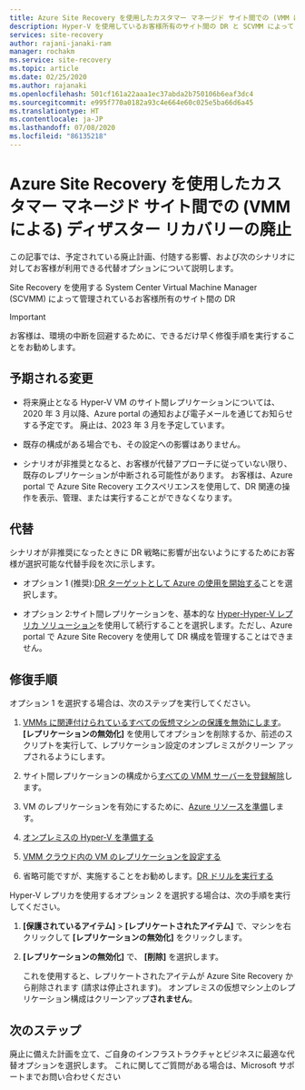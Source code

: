 ```yaml
---
title: Azure Site Recovery を使用したカスタマー マネージド サイト間での (VMM による) ディザスター リカバリーの廃止 | Microsoft Docs
description: Hyper-V を使用しているお客様所有のサイト間の DR と SCVMM によって Azure で管理されているサイト間の DR の廃止予定と代替オプションの詳細
services: site-recovery
author: rajani-janaki-ram
manager: rochakm
ms.service: site-recovery
ms.topic: article
ms.date: 02/25/2020
ms.author: rajanaki
ms.openlocfilehash: 501cf161a22aaa1ec37abda2b750106b6eaf3dc4
ms.sourcegitcommit: e995f770a0182a93c4e664e60c025e5ba66d6a45
ms.translationtype: HT
ms.contentlocale: ja-JP
ms.lasthandoff: 07/08/2020
ms.locfileid: "86135218"
---
```

# <a name="deprecation-of-disaster-recovery-between-customer-managed-sites-with-vmm-using-azure-site-recovery"></a>Azure Site Recovery を使用したカスタマー マネージド サイト間での (VMM による) ディザスター リカバリーの廃止

この記事では、予定されている廃止計画、付随する影響、および次のシナリオに対してお客様が利用できる代替オプションについて説明します。

Site Recovery を使用する System Center Virtual Machine Manager (SCVMM) によって管理されているお客様所有のサイト間の DR

> [!IMPORTANT]
> お客様は、環境の中断を回避するために、できるだけ早く修復手順を実行することをお勧めします。 

## <a name="what-changes-should-you-expect"></a>予期される変更

- 将来廃止となる Hyper-V VM のサイト間レプリケーションについては、2020 年 3 月以降、Azure portal の通知および電子メールを通じてお知らせする予定です。 廃止は、2023 年 3 月を予定しています。

- 既存の構成がある場合でも、その設定への影響はありません。

- シナリオが非推奨となると、お客様が代替アプローチに従っていない限り、既存のレプリケーションが中断される可能性があります。 お客様は、Azure portal で Azure Site Recovery エクスペリエンスを使用して、DR 関連の操作を表示、管理、または実行することができなくなります。
 
## <a name="alternatives"></a>代替 

シナリオが非推奨になったときに DR 戦略に影響が出ないようにするためにお客様が選択可能な代替手段を次に示します。 

- オプション 1 (推奨):[DR ターゲットとして Azure の使用を開始する](hyper-v-vmm-azure-tutorial.md)ことを選択します。


- オプション 2:サイト間レプリケーションを、基本的な [Hyper-Hyper-V レプリカ ソリューション](/windows-server/virtualization/hyper-v/manage/set-up-hyper-v-replica)を使用して続行することを選択します。ただし、Azure portal で Azure Site Recovery を使用して DR 構成を管理することはできません。 


## <a name="remediation-steps"></a>修復手順

オプション 1 を選択する場合は、次のステップを実行してください。

1. [VMMs に関連付けられているすべての仮想マシンの保護を無効にします](site-recovery-manage-registration-and-protection.md#disable-protection-for-a-hyper-v-virtual-machine-replicating-to-secondary-vmm-server-using-the-system-center-vmm-to-vmm-scenario)。 **[レプリケーションの無効化]** を使用してオプションを削除するか、前述のスクリプトを実行して、レプリケーション設定のオンプレミスがクリーン アップされるようにします。 

2. サイト間レプリケーションの構成から[すべての VMM サーバーを登録解除](site-recovery-manage-registration-and-protection.md#unregister-a-vmm-server)します。

3. VM のレプリケーションを有効にするために、[Azure リソースを準備](tutorial-prepare-azure-for-hyperv.md)します。
4. [オンプレミスの Hyper-V を準備する](hyper-v-prepare-on-premises-tutorial.md)
5. [VMM クラウド内の VM のレプリケーションを設定する](hyper-v-vmm-azure-tutorial.md)
6. 省略可能ですが、実施することをお勧めします。[DR ドリルを実行する](tutorial-dr-drill-azure.md)

Hyper-V レプリカを使用するオプション 2 を選択する場合は、次の手順を実行してください。

1. **[保護されているアイテム]**  >  **[レプリケートされたアイテム]** で、マシンを右クリックして **[レプリケーションの無効化]** をクリックします。
2. **[レプリケーションの無効化]** で、 **[削除]** を選択します。

    これを使用すると、レプリケートされたアイテムが Azure Site Recovery から削除されます (請求は停止されます)。 オンプレミスの仮想マシン上のレプリケーション構成はクリーンアップ**されません**。 

## <a name="next-steps"></a>次のステップ
廃止に備えた計画を立て、ご自身のインフラストラクチャとビジネスに最適な代替オプションを選択します。 これに関してご質問がある場合は、Microsoft サポートまでお問い合わせください

